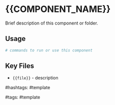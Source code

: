 # {{COMPONENT_NAME}}

Brief description of this component or folder.

## Usage

```bash
# commands to run or use this component
```

## Key Files

- `{{file}}` - description

#hashtags: #template

#tags: #template
